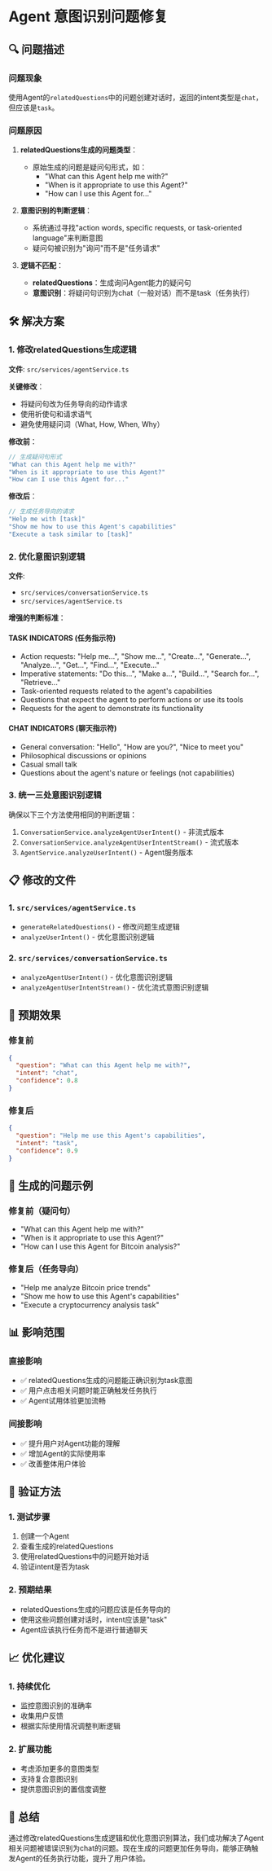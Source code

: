 # Agent 意图识别问题修复

## 🔍 问题描述

### 问题现象
使用Agent的`relatedQuestions`中的问题创建对话时，返回的intent类型是`chat`，但应该是`task`。

### 问题原因
1. **relatedQuestions生成的问题类型**：
   - 原始生成的问题是疑问句形式，如：
     - "What can this Agent help me with?"
     - "When is it appropriate to use this Agent?"
     - "How can I use this Agent for..."

2. **意图识别的判断逻辑**：
   - 系统通过寻找"action words, specific requests, or task-oriented language"来判断意图
   - 疑问句被识别为"询问"而不是"任务请求"

3. **逻辑不匹配**：
   - **relatedQuestions**：生成询问Agent能力的疑问句
   - **意图识别**：将疑问句识别为chat（一般对话）而不是task（任务执行）

## 🛠️ 解决方案

### 1. 修改relatedQuestions生成逻辑

**文件**: `src/services/agentService.ts`

**关键修改**：
- 将疑问句改为任务导向的动作请求
- 使用祈使句和请求语气
- 避免使用疑问词（What, How, When, Why）

**修改前**：
```typescript
// 生成疑问句形式
"What can this Agent help me with?"
"When is it appropriate to use this Agent?"
"How can I use this Agent for..."
```

**修改后**：
```typescript
// 生成任务导向的请求
"Help me with [task]"
"Show me how to use this Agent's capabilities"
"Execute a task similar to [task]"
```

### 2. 优化意图识别逻辑

**文件**: 
- `src/services/conversationService.ts`
- `src/services/agentService.ts`

**增强的判断标准**：

#### TASK INDICATORS (任务指示符)
- Action requests: "Help me...", "Show me...", "Create...", "Generate...", "Analyze...", "Get...", "Find...", "Execute..."
- Imperative statements: "Do this...", "Make a...", "Build...", "Search for...", "Retrieve..."
- Task-oriented requests related to the agent's capabilities
- Questions that expect the agent to perform actions or use its tools
- Requests for the agent to demonstrate its functionality

#### CHAT INDICATORS (聊天指示符)
- General conversation: "Hello", "How are you?", "Nice to meet you"
- Philosophical discussions or opinions
- Casual small talk
- Questions about the agent's nature or feelings (not capabilities)

### 3. 统一三处意图识别逻辑

确保以下三个方法使用相同的判断逻辑：
1. `ConversationService.analyzeAgentUserIntent()` - 非流式版本
2. `ConversationService.analyzeAgentUserIntentStream()` - 流式版本
3. `AgentService.analyzeUserIntent()` - Agent服务版本

## 📋 修改的文件

### 1. `src/services/agentService.ts`
- `generateRelatedQuestions()` - 修改问题生成逻辑
- `analyzeUserIntent()` - 优化意图识别逻辑

### 2. `src/services/conversationService.ts`
- `analyzeAgentUserIntent()` - 优化意图识别逻辑
- `analyzeAgentUserIntentStream()` - 优化流式意图识别逻辑

## 🎯 预期效果

### 修复前
```json
{
  "question": "What can this Agent help me with?",
  "intent": "chat",
  "confidence": 0.8
}
```

### 修复后
```json
{
  "question": "Help me use this Agent's capabilities",
  "intent": "task",
  "confidence": 0.9
}
```

## 🔧 生成的问题示例

### 修复前（疑问句）
- "What can this Agent help me with?"
- "When is it appropriate to use this Agent?"
- "How can I use this Agent for Bitcoin analysis?"

### 修复后（任务导向）
- "Help me analyze Bitcoin price trends"
- "Show me how to use this Agent's capabilities"
- "Execute a cryptocurrency analysis task"

## 📊 影响范围

### 直接影响
- ✅ relatedQuestions生成的问题能正确识别为task意图
- ✅ 用户点击相关问题时能正确触发任务执行
- ✅ Agent试用体验更加流畅

### 间接影响
- ✅ 提升用户对Agent功能的理解
- ✅ 增加Agent的实际使用率
- ✅ 改善整体用户体验

## 🚀 验证方法

### 1. 测试步骤
1. 创建一个Agent
2. 查看生成的relatedQuestions
3. 使用relatedQuestions中的问题开始对话
4. 验证intent是否为task

### 2. 预期结果
- relatedQuestions生成的问题应该是任务导向的
- 使用这些问题创建对话时，intent应该是"task"
- Agent应该执行任务而不是进行普通聊天

## 📈 优化建议

### 1. 持续优化
- 监控意图识别的准确率
- 收集用户反馈
- 根据实际使用情况调整判断逻辑

### 2. 扩展功能
- 考虑添加更多的意图类型
- 支持复合意图识别
- 提供意图识别的置信度调整

## 🎉 总结

通过修改relatedQuestions生成逻辑和优化意图识别算法，我们成功解决了Agent相关问题被错误识别为chat的问题。现在生成的问题更加任务导向，能够正确触发Agent的任务执行功能，提升了用户体验。 
